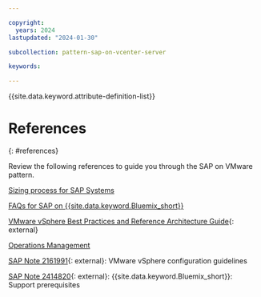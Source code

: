 ```yaml
---

copyright:
  years: 2024
lastupdated: "2024-01-30"

subcollection: pattern-sap-on-vcenter-server

keywords:

---
```


{{site.data.keyword.attribute-definition-list}}

# References
{: #references}

Review the following references to guide you through the SAP on VMware pattern.

[Sizing process for SAP Systems](/docs/sap?topic=sap-sizing&interface=ui)

[FAQs for SAP on {{site.data.keyword.Bluemix_short}}](/docs/sap?topic=sap-faq-ibm-cloud-for-sap)

[VMware vSphere Best Practices and Reference Architecture Guide](https://core.vmware.com/resource/sap-hana-vmware-vsphere-best-practices-and-reference-architecture-guide){: external}

[Operations Management](/docs/vmwaresolutions?topic=vmwaresolutions-opsmgmt-arch)

[SAP Note 2161991](https://launchpad.support.sap.com/#/notes/2161991){: external}: VMware vSphere configuration guidelines

[SAP Note 2414820](https://launchpad.support.sap.com/#/notes/2414820){: external}: {{site.data.keyword.Bluemix_short}}: Support prerequisites

<!--<Link to VMware Disaster Recovery Pattern using Veeam> - (1/31/23 under development) -->
